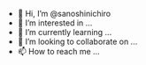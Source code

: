 - 👋 Hi, I’m @sanoshinichiro
- 👀 I’m interested in ...
- 🌱 I’m currently learning ...
- 💞️ I’m looking to collaborate on ...
- 📫 How to reach me ...

<!---
sanoshinichiro/sanoshinichiro is a ✨ special ✨ repository because its `README.md` (this file) appears on your GitHub profile.
You can click the Preview link to take a look at your changes.
--->
